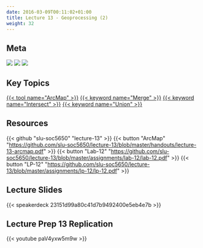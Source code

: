 ```yaml
---
date: 2016-03-09T00:11:02+01:00
title: Lecture 13 - Geoprocessing (2)
weight: 32
---
```


## Meta
![](https://img.shields.io/badge/semester-spring%202018-orange.svg) 
![](https://img.shields.io/badge/release-lecture-orange.svg) 
[![](https://img.shields.io/badge/last%20update-2018--04--23-brightgreen.svg)](https://github.com/slu-soc5650/lecture-11/blob/master/NEWS_SITE.md)

## Key Topics
[{{< tool name="ArcMap" >}}](/topic-index/#a-d)
[{{< keyword name="Merge" >}}](/topic-index/#a-d)
[{{< keyword name="Intersect" >}}](/topic-index/#i-l)
[{{< keyword name="Union" >}}](/topic-index/#u-z)

## Resources

{{< github "slu-soc5650" "lecture-13" >}}
{{< button "ArcMap" "https://github.com/slu-soc5650/lecture-13/blob/master/handouts/lecture-13-arcmap.pdf" >}}
{{< button "Lab-12" "https://github.com/slu-soc5650/lecture-13/blob/master/assignments/lab-12/lab-12.pdf" >}}
{{< button "LP-12" "https://github.com/slu-soc5650/lecture-13/blob/master/assignments/lp-12/lp-12.pdf" >}}

## Lecture Slides
<p> </p>
{{< speakerdeck 23151d99a80c41d7b9492400e5eb4e7b >}}

## Lecture Prep 13 Replication
<p> </p>
{{< youtube paV4yxw5m9w >}}
